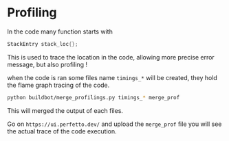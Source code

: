 # Profiling

In the code many function starts with 

```c++
StackEntry stack_loc{};
```

This is used to trace the location in the code, allowing more precise error message, but also profiling !

when the code is ran some files name `timings_*` will be created, they hold the flame graph tracing of the code.

```bash
python buildbot/merge_profilings.py timings_* merge_prof                          
```

This will merged the output of each files.

Go on `https://ui.perfetto.dev/` and upload the `merge_prof` file you will see the actual trace of the code execution.

